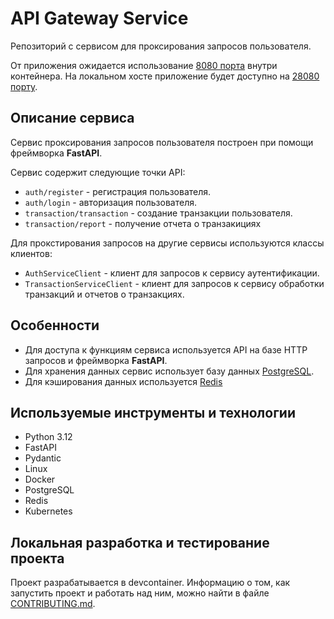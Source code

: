 # API Gateway Service

Репозиторий с сервисом для проксирования запросов пользователя.

От приложения ожидается использование [8080 порта](./.devcontainer/docker-compose.yml#L12) внутри контейнера.
На локальном хосте приложение будет доступно на [28080 порту](./.devcontainer/docker-compose.yml#L12).


## Описание сервиса

Сервис проксирования запросов пользователя построен при помощи фреймворка **FastAPI**.

Сервис содержит следующие точки API:

- `auth/register` - регистрация пользователя.
- `auth/login` - авторизация пользователя.
- `transaction/transaction` - создание транзакции пользователя.
- `transaction/report` - получение отчета о транзакициях

Для прокстирования запросов на другие сервисы используются классы клиентов:

- `AuthServiceClient` - клиент для запросов к сервису аутентификации.
- `TransactionServiceClient` - клиент для запросов к сервису обработки транзакций и отчетов о транзакциях.

## Особенности

- Для доступа к функциям сервиса используется API на базе HTTP запросов и фреймворка **FastAPI**.
- Для хранения данных сервис использует базу данных [PostgreSQL](https://www.postgresql.org/).
- Для кэширования данных используется [Redis](https://redis.io/)

## Используемые инструменты и технологии

- Python 3.12
- FastAPI
- Pydantic
- Linux
- Docker
- PostgreSQL
- Redis
- Kubernetes

## Локальная разработка и тестирование проекта

Проект разрабатывается в devcontainer. Информацию о том, как запустить проект и работать над ним, можно найти в файле [CONTRIBUTING.md](./CONTRIBUTING.md).
